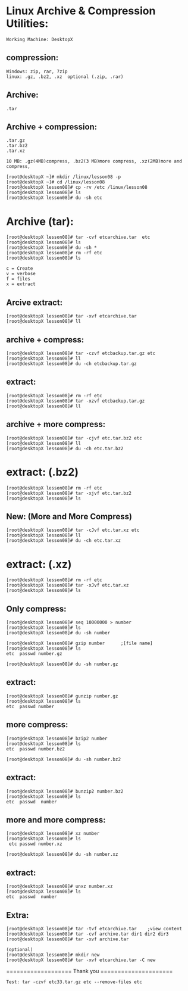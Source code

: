 Linux Archive & Compression Utilities:
======================================
    Working Machine: DesktopX

compression:
-------------- 
    Windows: zip, rar, 7zip
    linux: .gz, .bz2, .xz  optional (.zip, .rar) 
 
 Archive:
---------
    .tar
 
 Archive + compression:
-----------------------
    .tar.gz
    .tar.bz2
    .tar.xz
 
    10 MB: .gz(4MB)compress, .bz2(3 MB)more compress, .xz(2MB)more and compress,

    [root@desktopX ~]# mkdir /linux/lesson08 -p
    [root@desktopX ~]# cd /linux/lesson08
    [root@desktopX lesson08]# cp -rv /etc /linux/lesson08
    [root@desktopX lesson08]# ls
    [root@desktopX lesson08]# du -sh etc

Archive (tar):
=============
    [root@desktopX lesson08]# tar -cvf etcarchive.tar  etc  
    [root@desktopX lesson08]# ls
    [root@desktopX lesson08]# du -sh *
    [root@desktopX lesson08]# rm -rf etc
    [root@desktopX lesson08]# ls

    c = Create
    v = verbose
    f = files 
    x = extract 

Arcive extract:
--------------- 
    [root@desktopX lesson08]# tar -xvf etcarchive.tar 
    [root@desktopX lesson08]# ll

archive + compress:
-------------------
    [root@desktopX lesson08]# tar -czvf etcbackup.tar.gz etc
    [root@desktopX lesson08]# ll
    [root@desktopX lesson08]# du -ch etcbackup.tar.gz
 
 extract:
---------
    [root@desktopX lesson08]# rm -rf etc
    [root@desktopX lesson08]# tar -xzvf etcbackup.tar.gz
    [root@desktopX lesson08]# ll
 
archive + more compress:
----------------------
    [root@desktopX lesson08]# tar -cjvf etc.tar.bz2 etc
    [root@desktopX lesson08]# ll
    [root@desktopX lesson08]# du -ch etc.tar.bz2

extract: (.bz2)
========
    [root@desktopX lesson08]# rm -rf etc
    [root@desktopX lesson08]# tar -xjvf etc.tar.bz2
    [root@desktopX lesson08]# ls

New: (More and More Compress)
------------------------------
    [root@desktopX lesson08]# tar -cJvf etc.tar.xz etc
    [root@desktopX lesson08]# ll
    [root@desktopX lesson08]# du -ch etc.tar.xz

extract: (.xz)
========
    [root@desktopX lesson08]# rm -rf etc
    [root@desktopX lesson08]# tar -xJvf etc.tar.xz 
    [root@desktopX lesson08]# ls

Only compress:
--------------
    [root@desktopX lesson08]# seq 10000000 > number
    [root@desktopX lesson08]# ls 
    [root@desktopX lesson08]# du -sh number

    [root@desktopX lesson08]# gzip number      ;[file name]
    [root@desktopX lesson08]# ls
    etc  passwd number.gz

    [root@desktopX lesson08]# du -sh number.gz

extract:
---------
    [root@desktopX lesson08]# gunzip number.gz
    [root@desktopX lesson08]# ls
    etc  passwd number

more compress:
--------------	
    [root@desktopX lesson08]# bzip2 number
    [root@desktopX lesson08]# ls
    etc  passwd number.bz2

    [root@desktopX lesson08]# du -sh number.bz2

extract:
---------
    [root@desktopX lesson08]# bunzip2 number.bz2
    [root@desktopX lesson08]# ls
    etc  passwd  number 

more and more compress:
-----------------------
    [root@desktopX lesson08]# xz number 
    [root@desktopX lesson08]# ls
     etc passwd number.xz

    [root@desktopX lesson08]# du -sh number.xz

extract:
--------
    [root@desktopX lesson08]# unxz number.xz
    [root@desktopX lesson08]# ls 
    etc  passwd  number 

Extra:
-----
    [root@desktopX lesson08]# tar -tvf etcarchive.tar    ;view content
    [root@desktopX lesson08]# tar -cvf archive.tar dir1 dir2 dir3 
    [root@desktopX lesson08]# tar -xvf archive.tar 

    (optional)
    [root@desktopX lesson08]# mkdir new
    [root@desktopX lesson08]# tar -xvf etcarchive.tar -C new

=================== Thank you =====================

    Test: tar -czvf etc33.tar.gz etc --remove-files etc

















